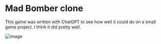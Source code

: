 # Mad Bomber clone

This game was written with ChatGPT to see how well it could do on a small game project.
I think it did pretty well.

![image](https://github.com/user-attachments/assets/34158a11-0a62-4504-b5f7-9e8a6e4c2dff)
